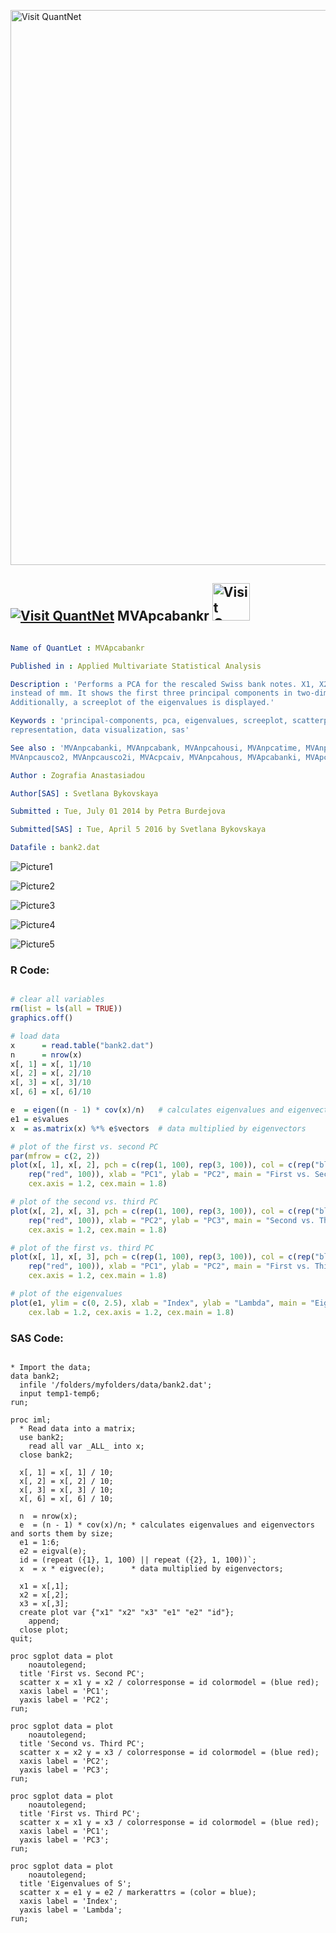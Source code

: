 
[<img src="https://github.com/QuantLet/Styleguide-and-FAQ/blob/master/pictures/banner.png" width="888" alt="Visit QuantNet">](http://quantlet.de/)

## [<img src="https://github.com/QuantLet/Styleguide-and-FAQ/blob/master/pictures/qloqo.png" alt="Visit QuantNet">](http://quantlet.de/) **MVApcabankr** [<img src="https://github.com/QuantLet/Styleguide-and-FAQ/blob/master/pictures/QN2.png" width="60" alt="Visit QuantNet 2.0">](http://quantlet.de/)

```yaml

Name of QuantLet : MVApcabankr

Published in : Applied Multivariate Statistical Analysis

Description : 'Performs a PCA for the rescaled Swiss bank notes. X1, X2, X3, X6 are taken in cm
instead of mm. It shows the first three principal components in two-dimensional scatterplots.
Additionally, a screeplot of the eigenvalues is displayed.'

Keywords : 'principal-components, pca, eigenvalues, screeplot, scatterplot, plot, graphical
representation, data visualization, sas'

See also : 'MVAnpcabanki, MVAnpcabank, MVAnpcahousi, MVAnpcatime, MVAnpcafood, MVAnpcausco,
MVAnpcausco2, MVAnpcausco2i, MVAcpcaiv, MVAnpcahous, MVApcabanki, MVApcabank, MVApcasimu'

Author : Zografia Anastasiadou

Author[SAS] : Svetlana Bykovskaya

Submitted : Tue, July 01 2014 by Petra Burdejova

Submitted[SAS] : Tue, April 5 2016 by Svetlana Bykovskaya

Datafile : bank2.dat

```

![Picture1](MVApcabankr-1.png)

![Picture2](MVApcabankr-1_sas.png)

![Picture3](MVApcabankr-2_sas.png)

![Picture4](MVApcabankr-3_sas.png)

![Picture5](MVApcabankr-4_sas.png)


### R Code:
```r

# clear all variables
rm(list = ls(all = TRUE))
graphics.off()

# load data
x      = read.table("bank2.dat")
n      = nrow(x)
x[, 1] = x[, 1]/10
x[, 2] = x[, 2]/10
x[, 3] = x[, 3]/10
x[, 6] = x[, 6]/10

e  = eigen((n - 1) * cov(x)/n)   # calculates eigenvalues and eigenvectors and sorts them by size
e1 = e$values
x  = as.matrix(x) %*% e$vectors  # data multiplied by eigenvectors

# plot of the first vs. second PC
par(mfrow = c(2, 2))
plot(x[, 1], x[, 2], pch = c(rep(1, 100), rep(3, 100)), col = c(rep("blue", 100), 
    rep("red", 100)), xlab = "PC1", ylab = "PC2", main = "First vs. Second PC", cex.lab = 1.2, 
    cex.axis = 1.2, cex.main = 1.8)

# plot of the second vs. third PC
plot(x[, 2], x[, 3], pch = c(rep(1, 100), rep(3, 100)), col = c(rep("blue", 100), 
    rep("red", 100)), xlab = "PC2", ylab = "PC3", main = "Second vs. Third PC", cex.lab = 1.2, 
    cex.axis = 1.2, cex.main = 1.8)

# plot of the first vs. third PC
plot(x[, 1], x[, 3], pch = c(rep(1, 100), rep(3, 100)), col = c(rep("blue", 100), 
    rep("red", 100)), xlab = "PC1", ylab = "PC2", main = "First vs. Third PC", cex.lab = 1.2, 
    cex.axis = 1.2, cex.main = 1.8)

# plot of the eigenvalues
plot(e1, ylim = c(0, 2.5), xlab = "Index", ylab = "Lambda", main = "Eigenvalues of S", 
    cex.lab = 1.2, cex.axis = 1.2, cex.main = 1.8) 

```

### SAS Code:
```sas

* Import the data;
data bank2;
  infile '/folders/myfolders/data/bank2.dat';
  input temp1-temp6;
run;

proc iml;
  * Read data into a matrix;
  use bank2;
    read all var _ALL_ into x; 
  close bank2;
  
  x[, 1] = x[, 1] / 10;
  x[, 2] = x[, 2] / 10;
  x[, 3] = x[, 3] / 10;
  x[, 6] = x[, 6] / 10;
  
  n  = nrow(x);
  e  = (n - 1) * cov(x)/n; * calculates eigenvalues and eigenvectors and sorts them by size; 
  e1 = 1:6;
  e2 = eigval(e);
  id = (repeat ({1}, 1, 100) || repeat ({2}, 1, 100))`;
  x  = x * eigvec(e);      * data multiplied by eigenvectors;
  
  x1 = x[,1];
  x2 = x[,2];
  x3 = x[,3];
  create plot var {"x1" "x2" "x3" "e1" "e2" "id"};
    append;
  close plot;
quit;

proc sgplot data = plot
    noautolegend;
  title 'First vs. Second PC';
  scatter x = x1 y = x2 / colorresponse = id colormodel = (blue red);
  xaxis label = 'PC1';
  yaxis label = 'PC2';
run;

proc sgplot data = plot
    noautolegend;
  title 'Second vs. Third PC';
  scatter x = x2 y = x3 / colorresponse = id colormodel = (blue red);
  xaxis label = 'PC2';
  yaxis label = 'PC3';
run;

proc sgplot data = plot
    noautolegend;
  title 'First vs. Third PC';
  scatter x = x1 y = x3 / colorresponse = id colormodel = (blue red);
  xaxis label = 'PC1';
  yaxis label = 'PC3';
run;

proc sgplot data = plot
    noautolegend;
  title 'Eigenvalues of S';
  scatter x = e1 y = e2 / markerattrs = (color = blue);
  xaxis label = 'Index';
  yaxis label = 'Lambda';
run;


```
